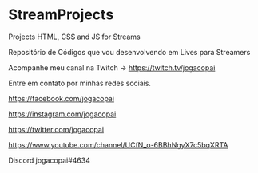 # StreamProjects
Projects HTML, CSS and JS for Streams

Repositório de Códigos que vou desenvolvendo em Lives para Streamers

Acompanhe meu canal na Twitch -> https://twitch.tv/jogacopai

Entre em contato por minhas redes sociais.

https://facebook.com/jogacopai

https://instagram.com/jogacopai

https://twitter.com/jogacopai

https://www.youtube.com/channel/UCfN_o-6BBhNgyX7c5bqXRTA

Discord jogacopai#4634

